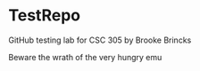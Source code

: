 # TestRepo
GitHub testing lab for CSC 305 by Brooke Brincks

Beware the wrath of the very hungry emu
